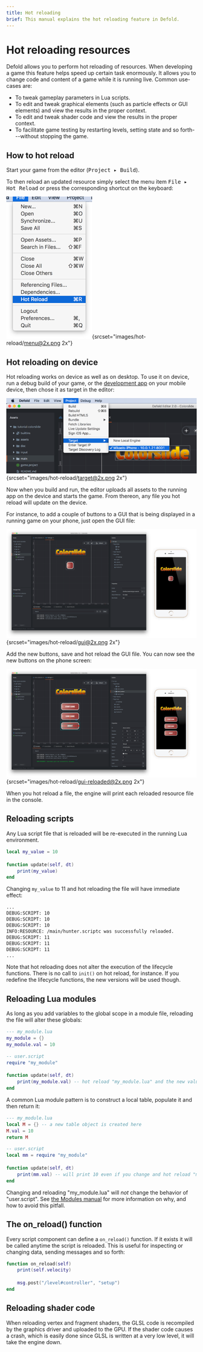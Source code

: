 ```yaml
---
title: Hot reloading
brief: This manual explains the hot reloading feature in Defold.
---
```


# Hot reloading resources

Defold allows you to perform hot reloading of resources. When developing a game this feature helps speed up certain task enormously. It allows you to change code and content of a game while it is running live. Common use-cases are:

- To tweak gameplay parameters in Lua scripts.
- To edit and tweak graphical elements (such as particle effects or GUI elements) and view the results in the proper context.
- To edit and tweak shader code and view the results in the proper context.
- To facilitate game testing by restarting levels, setting state and so forth---without stopping the game.

## How to hot reload

Start your game from the editor (<kbd>Project ▸ Build</kbd>).

To then reload an updated resource  simply select the menu item <kbd>File ▸ Hot Reload</kbd> or press the corresponding shortcut on the keyboard:

![Reloading resources](images/hot-reload/menu.png){srcset="images/hot-reload/menu@2x.png 2x"}

## Hot reloading on device

Hot reloading works on device as well as on desktop. To use it on device, run a debug build of your game, or the [development app](/manuals/dev-app) on your mobile device, then chose it as target in the editor:

![target device](images/hot-reload/target.png){srcset="images/hot-reload/target@2x.png 2x"}

Now when you build and run, the editor uploads all assets to the running app on the device and starts the game. From thereon, any file you hot reload will update on the device.

For instance, to add a couple of buttons to a GUI that is being displayed in a running game on your phone, just open the GUI file:

![reload gui](images/hot-reload/gui.png){srcset="images/hot-reload/gui@2x.png 2x"}

Add the new buttons, save and hot reload the GUI file. You can now see the new buttons on the phone screen:

![reloaded gui](images/hot-reload/gui-reloaded.png){srcset="images/hot-reload/gui-reloaded@2x.png 2x"}

When you hot reload a file, the engine will print each reloaded resource file in the console.

## Reloading scripts

Any Lua script file that is reloaded will be re-executed in the running Lua environment.

```lua
local my_value = 10

function update(self, dt)
    print(my_value)
end
```

Changing `my_value` to 11 and hot reloading the file will have immediate effect:

```text
...
DEBUG:SCRIPT: 10
DEBUG:SCRIPT: 10
DEBUG:SCRIPT: 10
INFO:RESOURCE: /main/hunter.scriptc was successfully reloaded.
DEBUG:SCRIPT: 11
DEBUG:SCRIPT: 11
DEBUG:SCRIPT: 11
...
```

Note that hot reloading does not alter the execution of the lifecycle functions. There is no call to `init()` on hot reload, for instance. If you redefine the lifecycle functions, the new versions will be used though.

## Reloading Lua modules

As long as you add variables to the global scope in a module file, reloading the file will alter these globals:

```lua
--- my_module.lua
my_module = {}
my_module.val = 10
```

```lua
-- user.script
require "my_module"

function update(self, dt)
    print(my_module.val) -- hot reload "my_module.lua" and the new value will print
end
```

A common Lua module pattern is to construct a local table, populate it and then return it:

```lua
--- my_module.lua
local M = {} -- a new table object is created here
M.val = 10
return M
```

```lua
-- user.script
local mm = require "my_module"

function update(self, dt)
    print(mm.val) -- will print 10 even if you change and hot reload "my_module.lua"
end
```

Changing and reloading "my_module.lua" will _not_ change the behavior of "user.script". See [the Modules manual](/manuals/modules) for more information on why, and how to avoid this pitfall.

## The on_reload() function

Every script component can define a `on_reload()` function. If it exists it will be called anytime the script is reloaded. This is useful for inspecting or changing data, sending messages and so forth:

```lua
function on_reload(self)
    print(self.velocity)

    msg.post("/level#controller", "setup")
end
```

## Reloading shader code

When reloading vertex and fragment shaders, the GLSL code is recompiled by the graphics driver and uploaded to the GPU. If the shader code causes a crash, which is easily done since GLSL is written at a very low level, it will take the engine down.
